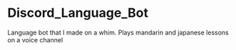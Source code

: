 # Discord_Language_Bot

Language bot that I made on a whim.
Plays mandarin and japanese lessons on a voice channel